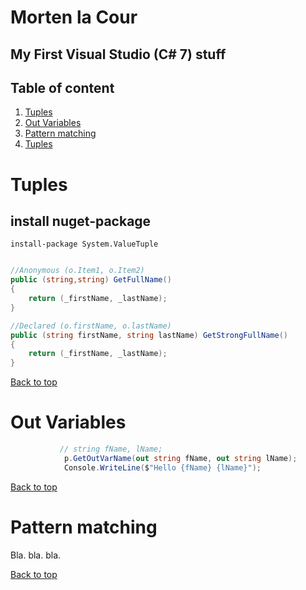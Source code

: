 # Morten la Cour
## My First Visual Studio (C# 7) stuff


## Table of content
1. [Tuples](#tuples)
1. [Out Variables](#out-variables)
1. [Pattern matching](#pattern-matching)
1. [Tuples](#tuples)





# Tuples

## install nuget-package

```
install-package System.ValueTuple
```


```csharp

//Anonymous (o.Item1, o.Item2)
public (string,string) GetFullName()
{
    return (_firstName, _lastName);
}

//Declared (o.firstName, o.lastName)
public (string firstName, string lastName) GetStrongFullName()
{
    return (_firstName, _lastName);
}

```

[Back to top](#table-of-content)


# Out Variables

```csharp
           // string fName, lName;
            p.GetOutVarName(out string fName, out string lName);
            Console.WriteLine($"Hello {fName} {lName}");
```

[Back to top](#table-of-content)

# Pattern matching

Bla. bla. bla.

[Back to top](#table-of-content)




